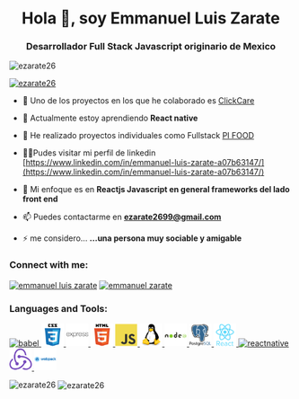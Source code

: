<h1 align="center">Hola 👋, soy Emmanuel Luis Zarate</h1>
<h3 align="center">Desarrollador Full Stack Javascript originario de Mexico</h3>

<p align="left"> <img src="https://komarev.com/ghpvc/?username=ezarate26&label=Profile%20views&color=0e75b6&style=flat" alt="ezarate26" /> </p>

<p align="left"> <a href="https://github.com/ryo-ma/github-profile-trophy"><img src="https://github-profile-trophy.vercel.app/?username=ezarate26" alt="ezarate26" /></a> </p>

- 🔭 Uno de los proyectos en los que he colaborado es [ClickCare](https://deploy-click-care.vercel.app/)

- 🌱 Actualmente estoy aprendiendo **React native**

- 👯 He realizado proyectos individuales como Fullstack [PI FOOD](https://www.linkedin.com/posts/emmanuel-luis-zarate-a07b63147_postgresql-sequelize-nodejs-activity-6935403420015075329-YtoZ?utm_source=linkedin_share&utm_medium=member_desktop_web)

- 👨‍💻Pudes visitar mi perfil de linkedin [https://www.linkedin.com/in/emmanuel-luis-zarate-a07b63147/](https://www.linkedin.com/in/emmanuel-luis-zarate-a07b63147/)

- 💬 Mi enfoque es en **Reactjs Javascript en general frameworks del lado front end**

- 📫 Puedes contactarme en **ezarate2699@gmail.com**

- ⚡ me considero... **...una persona muy sociable y amigable**

<h3 align="left">Connect with me:</h3>
<p align="left">
<a href="https://linkedin.com/in/emmanuel luis zarate" target="blank"><img align="center" src="https://raw.githubusercontent.com/rahuldkjain/github-profile-readme-generator/master/src/images/icons/Social/linked-in-alt.svg" alt="emmanuel luis zarate" height="30" width="40" /></a>
<a href="https://fb.com/emmanuel zarate" target="blank"><img align="center" src="https://raw.githubusercontent.com/rahuldkjain/github-profile-readme-generator/master/src/images/icons/Social/facebook.svg" alt="emmanuel zarate" height="30" width="40" /></a>
</p>

<h3 align="left">Languages and Tools:</h3>
<p align="left"> <a href="https://babeljs.io/" target="_blank" rel="noreferrer"> <img src="https://www.vectorlogo.zone/logos/babeljs/babeljs-icon.svg" alt="babel" width="40" height="40"/> </a> <a href="https://www.w3schools.com/css/" target="_blank" rel="noreferrer"> <img src="https://raw.githubusercontent.com/devicons/devicon/master/icons/css3/css3-original-wordmark.svg" alt="css3" width="40" height="40"/> </a> <a href="https://expressjs.com" target="_blank" rel="noreferrer"> <img src="https://raw.githubusercontent.com/devicons/devicon/master/icons/express/express-original-wordmark.svg" alt="express" width="40" height="40"/> </a> <a href="https://www.w3.org/html/" target="_blank" rel="noreferrer"> <img src="https://raw.githubusercontent.com/devicons/devicon/master/icons/html5/html5-original-wordmark.svg" alt="html5" width="40" height="40"/> </a> <a href="https://developer.mozilla.org/en-US/docs/Web/JavaScript" target="_blank" rel="noreferrer"> <img src="https://raw.githubusercontent.com/devicons/devicon/master/icons/javascript/javascript-original.svg" alt="javascript" width="40" height="40"/> </a> <a href="https://www.linux.org/" target="_blank" rel="noreferrer"> <img src="https://raw.githubusercontent.com/devicons/devicon/master/icons/linux/linux-original.svg" alt="linux" width="40" height="40"/> </a> <a href="https://nodejs.org" target="_blank" rel="noreferrer"> <img src="https://raw.githubusercontent.com/devicons/devicon/master/icons/nodejs/nodejs-original-wordmark.svg" alt="nodejs" width="40" height="40"/> </a> <a href="https://www.postgresql.org" target="_blank" rel="noreferrer"> <img src="https://raw.githubusercontent.com/devicons/devicon/master/icons/postgresql/postgresql-original-wordmark.svg" alt="postgresql" width="40" height="40"/> </a> <a href="https://reactjs.org/" target="_blank" rel="noreferrer"> <img src="https://raw.githubusercontent.com/devicons/devicon/master/icons/react/react-original-wordmark.svg" alt="react" width="40" height="40"/> </a> <a href="https://reactnative.dev/" target="_blank" rel="noreferrer"> <img src="https://reactnative.dev/img/header_logo.svg" alt="reactnative" width="40" height="40"/> </a> <a href="https://redux.js.org" target="_blank" rel="noreferrer"> <img src="https://raw.githubusercontent.com/devicons/devicon/master/icons/redux/redux-original.svg" alt="redux" width="40" height="40"/> </a> <a href="https://webpack.js.org" target="_blank" rel="noreferrer"> <img src="https://raw.githubusercontent.com/devicons/devicon/d00d0969292a6569d45b06d3f350f463a0107b0d/icons/webpack/webpack-original-wordmark.svg" alt="webpack" width="40" height="40"/> </a> </p>

<p><img align="left" src="https://github-readme-stats.vercel.app/api/top-langs?username=ezarate26&show_icons=true&locale=en&layout=compact" alt="ezarate26" /></p>

<p>&nbsp;<img align="center" src="https://github-readme-stats.vercel.app/api?username=ezarate26&show_icons=true&locale=en" alt="ezarate26" /></p>

